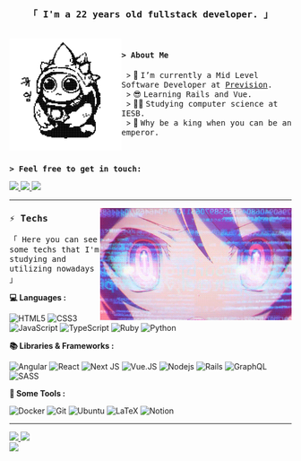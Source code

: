 <h3 align="center"> <samp>「 I'm a 22 years old fullstack developer. 」</samp> </h3>

<br/>

<img src="./ok.png" height="200px" align="left" />

<h4 align="left"><samp>&gt; About Me</samp></h4>
 
&nbsp; &gt; 🔭 <samp>I’m currently a Mid Level Software Developer at [Prevision](https://www.prevision.com.br/).</samp>
 <br/>
&nbsp; &gt; 😎 <samp>Learning Rails and Vue. </samp>
 <br/>
&nbsp; &gt; 👨‍🎓 <samp>Studying computer science at IESB.</samp>
 <br/>
&nbsp; &gt; 👑 <samp>Why be a king when you can be an emperor.</samp>

<br/>
<br/>
<b><samp>&gt; Feel free to get in touch: </samp></b>
<p>
<a href="https://www.linkedin.com/in/daniel-lucas-11b00920b/">
	<img src="https://img.shields.io/badge/LinkedIn-0077B5?style=for-the-badge&logo=linkedin&logoColor=white" />
</a>
<a href="mailto:danlucas1711@gmail.com">
	<img src="https://img.shields.io/badge/Email_me-D14836?style=for-the-badge&logo=gmail&logoColor=white" />
</a>
<a href="https://discord.com/app" target="_blank">
  <img src="https://img.shields.io/badge/O IMPERADOR%236483-%237289DA.svg?style=for-the-badge&logo=discord&logoColor=white"/>
</a>
</p>

---

<img src="./tec.gif" height="200px" align="right" />
<h3 align="left"><samp> ⚡ Techs </samp></h3>
<p align="left"> <samp>「 Here you can see some techs that I'm studying and utilizing nowadays 」</samp> </p>


<b>💻 Languages :</b>
</br>

![HTML5](https://img.shields.io/badge/html5-%23E34F26.svg?style=for-the-badge&logo=html5&logoColor=white)
![CSS3](https://img.shields.io/badge/css3-%231572B6.svg?style=for-the-badge&logo=css3&logoColor=white)
![JavaScript](https://img.shields.io/badge/JavaScript-323330?style=for-the-badge&logo=javascript&logoColor=F7DF1E)
![TypeScript](https://img.shields.io/badge/Typescript-007ACC?style=for-the-badge&logo=typescript&logoColor=white)
![Ruby](https://img.shields.io/badge/Ruby-CC0000?style=for-the-badge&logo=ruby&logoColor=white)
![Python](https://img.shields.io/badge/python-3670A0?style=for-the-badge&logo=python&logoColor=ffdd54)

<b>📚 Libraries & Frameworks :</b>
</br>

![Angular](https://img.shields.io/badge/angular-%23DD0031.svg?style=for-the-badge&logo=angular&logoColor=white)
![React](https://img.shields.io/badge/React-20232A?style=for-the-badge&logo=react&logoColor=61DAFB)
![Next JS](https://img.shields.io/badge/Next-black?style=for-the-badge&logo=next.js&logoColor=white)
![Vue.JS](https://img.shields.io/badge/Vue.js-35495e?&style=for-the-badge&logo=vue.js)
![Nodejs](https://img.shields.io/badge/Node.js-339933?style=for-the-badge&logo=nodedotjs&logoColor=white)
![Rails](https://img.shields.io/badge/rails-%23CC0000.svg?style=for-the-badge&logo=ruby-on-rails&logoColor=white)
![GraphQL](https://img.shields.io/badge/-GraphQL-E10098?style=for-the-badge&logo=graphql&logoColor=white)
![SASS](https://img.shields.io/badge/SASS-hotpink.svg?style=for-the-badge&logo=SASS&logoColor=white)

<b>🔧 Some Tools :</b>
</br>
	
![Docker](https://img.shields.io/badge/Docker-007ACC?style=for-the-badge&logo=docker&logoColor=white)
![Git](https://img.shields.io/badge/git-%23F05033.svg?style=for-the-badge&logo=git&logoColor=white)
![Ubuntu](https://img.shields.io/badge/Ubuntu-E95420?style=for-the-badge&logo=ubuntu&logoColor=white)
![LaTeX](https://img.shields.io/badge/latex-%23008080.svg?style=for-the-badge&logo=latex&logoColor=white)
![Notion](https://img.shields.io/badge/Notion-%23000000.svg?style=for-the-badge&logo=notion&logoColor=white)

 ----
<div>
  <a href="https://github.com/DanLucena">
	<img width="49.5%" src="https://github-readme-stats.vercel.app/api?username=DanLucena&show_icons=true&theme=tokyonight&include_all_commits=true&count_private=true" />
	<img width="49.5%" src="https://github-readme-streak-stats.herokuapp.com?user=DanLucena&theme=tokyonight&hide_border=true&date_format=j%20M%5B%20Y%5D)" />
   </a>
</div>

<img src="./zorro.gif"  />




